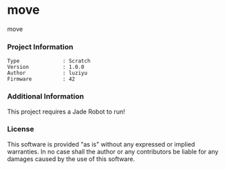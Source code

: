 move
================

move

### Project Information
```
Type              : Scratch
Version           : 1.0.0
Author            : luziyu
Firmware          : 42
```

### Additional Information
This project requires a Jade Robot to run!

### License
This software is provided "as is" without any expressed or implied warranties.  In no case shall the author or any contributors be liable for any damages caused by the use of this software.


